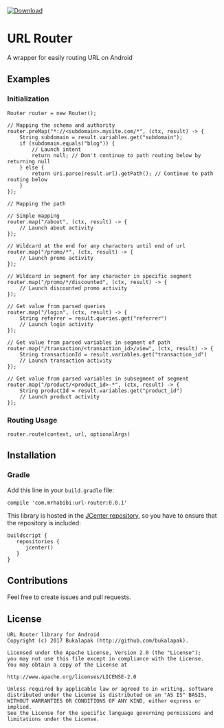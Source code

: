[ ![Download](https://api.bintray.com/packages/mrhabibi/maven/url-router/images/download.svg) ](https://bintray.com/mrhabibi/maven/url-router/_latestVersion)

# URL Router
A wrapper for easily routing URL on Android

## Examples

### Initialization

```
Router router = new Router();

// Mapping the schema and authority
router.preMap("*://<subdomain>.mysite.com/*", (ctx, result) -> {
    String subdomain = result.variables.get("subdomain");
    if (subdomain.equals("blog")) {
        // Launch intent
        return null; // Don't continue to path routing below by returning null
    } else {
        return Uri.parse(result.url).getPath(); // Continue to path routing below
    }
});

// Mapping the path

// Simple mapping
router.map("/about", (ctx, result) -> {
    // Launch about activity
});

// Wildcard at the end for any characters until end of url
router.map("/promo/*", (ctx, result) -> {
    // Launch promo activity
});

// Wildcard in segment for any character in specific segment
router.map("/promo/*/discounted", (ctx, result) -> {
    // Launch discounted promo activity
});

// Get value from parsed queries
router.map("/login", (ctx, result) -> {
    String referrer = result.queries.get("referrer")
    // Launch login activity
});

// Get value from parsed variables in segment of path
router.map("/transaction/<transaction_id>/view", (ctx, result) -> {
    String transactionId = result.variables.get("transaction_id")
    // Launch transaction activity
});

// Get value from parsed variables in subsegment of segment
router.map("/product/<product_id>-*", (ctx, result) -> {
    String productId = result.variables.get("product_id")
    // Launch product activity
});
```

### Routing Usage

```
router.route(context, url, optionalArgs)
```

## Installation

### Gradle

Add this line in your `build.gradle` file:

```
compile 'com.mrhabibi:url-router:0.0.1'
```

This library is hosted in the [JCenter repository](https://bintray.com/bukalapak/maven), so you have to ensure that the repository is included:

```
buildscript {
   repositories {
      jcenter()
   }
}
```

## Contributions

Feel free to create issues and pull requests.

## License

```
URL Router library for Android
Copyright (c) 2017 Bukalapak (http://github.com/bukalapak).

Licensed under the Apache License, Version 2.0 (the "License");
you may not use this file except in compliance with the License.
You may obtain a copy of the License at

http://www.apache.org/licenses/LICENSE-2.0

Unless required by applicable law or agreed to in writing, software
distributed under the License is distributed on an "AS IS" BASIS,
WITHOUT WARRANTIES OR CONDITIONS OF ANY KIND, either express or implied.
See the License for the specific language governing permissions and
limitations under the License.
```
